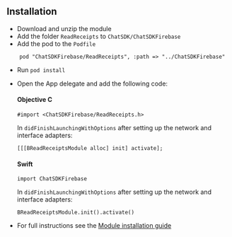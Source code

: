 ## Installation

+ Download and unzip the module
+ Add the folder `ReadReceipts` to `ChatSDK/ChatSDKFirebase`
+ Add the pod to the `Podfile`
```
    pod "ChatSDKFirebase/ReadReceipts", :path => "../ChatSDKFirebase"
```
+ Run ```pod install```
+ Open the App delegate and add the following code:

  #### Objective C
  
  ```
  #import <ChatSDKFirebase/ReadReceipts.h>
  ```
   
  In `didFinishLaunchingWithOptions` after setting up the network and interface adapters:
  
  ```
  [[[BReadReceiptsModule alloc] init] activate];
  ```
  
  #### Swift
  
  ```
  import ChatSDKFirebase
  ```
  
  In `didFinishLaunchingWithOptions` after setting up the network and interface adapters:
  
  ```
  BReadReceiptsModule.init().activate()
  ```
+ For full instructions see the [Module installation guide](http://chatsdk.co/docs/ios-installing-modules/)
